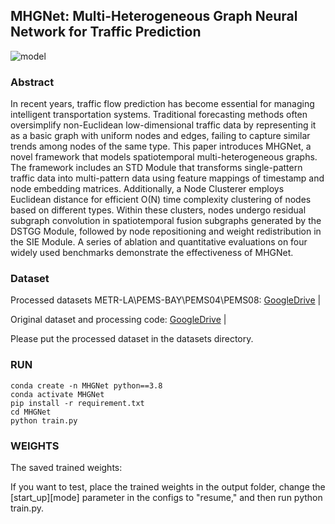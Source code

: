 ## MHGNet: Multi-Heterogeneous Graph Neural Network for Traffic Prediction
![model](https://github.com/user-attachments/assets/06286e6b-f4e2-4dd0-bbb1-84fdd9d6caa1)
### Abstract
In recent years, traffic flow prediction has become essential for managing intelligent transportation systems. Traditional forecasting methods often oversimplify non-Euclidean low-dimensional traffic data by representing it as a basic graph with uniform nodes and edges, failing to capture similar trends among nodes of the same type. This paper introduces MHGNet, a novel framework that models spatiotemporal multi-heterogeneous graphs. The framework includes an STD Module that transforms single-pattern traffic data into multi-pattern data using feature mappings of timestamp and node embedding matrices. Additionally, a Node Clusterer employs Euclidean distance for efficient O(N) time complexity clustering of nodes based on different types. Within these clusters, nodes undergo residual subgraph convolution in spatiotemporal fusion subgraphs generated by the DSTGG Module, followed by node repositioning and weight redistribution in the SIE Module. A series of ablation and quantitative evaluations on four widely used benchmarks demonstrate the effectiveness of MHGNet.
### Dataset 
Processed datasets METR-LA\PEMS-BAY\PEMS04\PEMS08: [GoogleDrive](https://drive.google.com/file/d/1X__Vrl_FRCVH9iemE9_0Y6vUexhEMXLa/view?usp=drive_link) |

Original dataset and processing code: [GoogleDrive](https://drive.google.com/file/d/1gPhycJQ39YVTjRwqJE5INtQYn8-fqPXD/view?usp=drive_link) |

Please put the processed dataset in the datasets directory.
### RUN
```
conda create -n MHGNet python==3.8
conda activate MHGNet
pip install -r requirement.txt
cd MHGNet
python train.py
```
### WEIGHTS
The saved trained weights: 

If you want to test, place the trained weights in the output folder, change the [start_up][mode] parameter in the configs to "resume," and then run python train.py.
